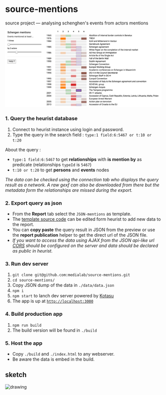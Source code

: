 # source-mentions
source project — analysing schenghen's events from actors mentions 

![preview](preview.png?raw=true)


### 1. Query the heurist database

1. Connect to heurist instance using login and password.
2. Type the query in the search field : `type:1 field:6:5467 or t:10 or t:20`

About the query : 
- `type:1 field:6:5467` to get **relationships** with **is mention by** as predicate (relationships `typeId` is `5467`)
- `t:10 or t:20` to get **persons** and **events** nodes

*The data can be checked using the connection tab who displays the query result as a network. A raw gexf can also be downloaded from there but the metadata form the relationships are missed during the export.*

### 2. Export query as json 

- From the **Report** tab select the `JSON-mentions` as template. 
- The [template source code](./scripts/JSON-mentions.tpl ) can be edited form heurist to add new data to the report.
- You can **copy paste** the query result in JSON from the preview or use the **report publication** helper to get the direct url of the JSON file.
- *If you want to access the data using AJAX from the JSON api-like url [CORS](https://en.wikipedia.org/wiki/Cross-origin_resource_sharing) should be configured on the server and data should be declared as public in heurist.*

### 3. Run dev server

1. `git clone git@github.com:medialab/source-mentions.git`
2. `cd source-mentions/`
3. Copy JSON dump of the data in `./data/data.json`
4. `npm i`
5. `npm start` to lanch dev server powered by [Kotasu](https://github.com/Yomguithereal/kotatsu)
6. The app is up at [`http://localhost:3000`](http://localhost:3000)

### 4. Build production app 

1. `npm run build`
2. The build version will be found in `./build`

### 5. Host the app 
- Copy `./build` and `./index.html` to any webserver. 
- Be aware the data is embed in the build.

## sketch
![drawing](https://docs.google.com/drawings/d/1aUfi24O6_7uMkZKg-R4HmZElXyE-A8Ar3fIHA9juyXg/pub?w=1445&h=646)
